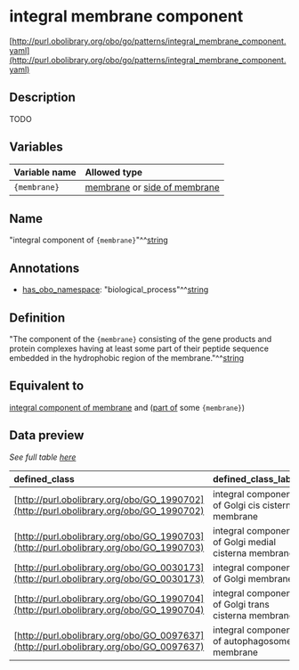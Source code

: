 # integral membrane component

[http://purl.obolibrary.org/obo/go/patterns/integral_membrane_component.yaml](http://purl.obolibrary.org/obo/go/patterns/integral_membrane_component.yaml)

## Description

TODO




## Variables

| Variable name | Allowed type |
|:--------------|:-------------|
| `{membrane}` | [membrane](http://purl.obolibrary.org/obo/GO_0016020) or [side of membrane](http://purl.obolibrary.org/obo/GO_0098552) |

## Name

"integral component of `{membrane}`"^^[string](http://www.w3.org/2001/XMLSchema#string)

## Annotations

- [has_obo_namespace](http://www.geneontology.org/formats/oboInOwl#hasOBONamespace): "biological_process"^^[string](http://www.w3.org/2001/XMLSchema#string)

## Definition

"The component of the `{membrane}` consisting of the gene products and protein complexes having at least some part of their peptide sequence embedded in the hydrophobic region of the membrane."^^[string](http://www.w3.org/2001/XMLSchema#string)

## Equivalent to

[integral component of membrane](http://purl.obolibrary.org/obo/GO_0016021)  and ([part of](http://purl.obolibrary.org/obo/BFO_0000050) some `{membrane}`)







## Data preview

*See full table [here](https://github.com/geneontology/go-ontology/tree/master/src/design_patterns/integral_membrane_component.tsv)*

| defined_class | defined_class_label | membrane | membrane_label |
|:--|:--|:--|:--|
| [http://purl.obolibrary.org/obo/GO_1990702](http://purl.obolibrary.org/obo/GO_1990702) | integral component of Golgi cis cisterna membrane | [http://purl.obolibrary.org/obo/GO_1990674](http://purl.obolibrary.org/obo/GO_1990674) | Golgi cis cisterna membrane |
| [http://purl.obolibrary.org/obo/GO_1990703](http://purl.obolibrary.org/obo/GO_1990703) | integral component of Golgi medial cisterna membrane | [http://purl.obolibrary.org/obo/GO_1990675](http://purl.obolibrary.org/obo/GO_1990675) | Golgi medial cisterna membrane |
| [http://purl.obolibrary.org/obo/GO_0030173](http://purl.obolibrary.org/obo/GO_0030173) | integral component of Golgi membrane | [http://purl.obolibrary.org/obo/GO_0000139](http://purl.obolibrary.org/obo/GO_0000139) | Golgi membrane |
| [http://purl.obolibrary.org/obo/GO_1990704](http://purl.obolibrary.org/obo/GO_1990704) | integral component of Golgi trans cisterna membrane | [http://purl.obolibrary.org/obo/GO_1990676](http://purl.obolibrary.org/obo/GO_1990676) | Golgi trans cisterna membrane |
| [http://purl.obolibrary.org/obo/GO_0097637](http://purl.obolibrary.org/obo/GO_0097637) | integral component of autophagosome membrane | [http://purl.obolibrary.org/obo/GO_0000421](http://purl.obolibrary.org/obo/GO_0000421) | autophagosome membrane |

